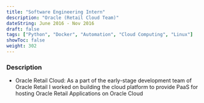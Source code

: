 ```yaml
---
title: "Software Engineering Intern"
description: "Oracle (Retail Cloud Team)"
dateString: June 2016 - Nov 2016
draft: false
tags: ["Python", "Docker", "Automation", "Cloud Computing", "Linux"]
showToc: false
weight: 302
--- 
```


### Description

- Oracle Retail Cloud: As a part of the early-stage development team of Oracle Retail I worked on building the cloud platform to provide PaaS for hosting Oracle Retail Applications on Oracle Cloud